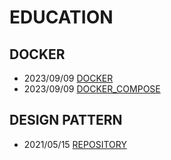 # EDUCATION
## DOCKER
- 2023/09/09 [DOCKER](https://github.com/FBicsharp/EDUCATION/blob/main/Docker/DOCKER.md)
- 2023/09/09 [DOCKER_COMPOSE](https://github.com/FBicsharp/EDUCATION/blob/main/Docker_Compose/DockerCompose.md)

## DESIGN PATTERN
- 2021/05/15 [REPOSITORY](https://github.com/FBicsharp/DesignPattern)